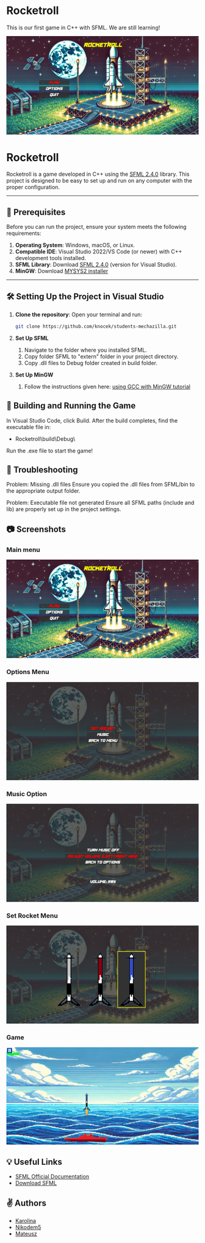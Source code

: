 
 # Rocketroll
This is our first game in C++ with SFML. We are still learning!

![Main Menu Screenshot](https://github.com/knocek/Rocketroll/blob/main/screenshots/main-menu.png) 

# Rocketroll

Rocketroll is a game developed in C++ using the [SFML 2.4.0](https://www.sfml-dev.org/) library. This project is designed to be easy to set up and run on any computer with the proper configuration.

---

## 🚀 Prerequisites

Before you can run the project, ensure your system meets the following requirements:

1. **Operating System**: Windows, macOS, or Linux.
2. **Compatible IDE**: Visual Studio 2022/VS Code (or newer) with C++ development tools installed.
3. **SFML Library**: Download [SFML 2.4.0](https://www.sfml-dev.org/download/sfml/2.4.0/) (version for Visual Studio).
4. **MinGW**: Download [MYSYS2 installer](https://github.com/msys2/msys2-installer/releases/download/2024-12-08/msys2-x86_64-20241208.exe)

---

## 🛠️ Setting Up the Project in Visual Studio

1. **Clone the repository**:
   Open your terminal and run:
   ~~~bash  
   git clone https://github.com/knocek/students-mechazilla.git
   ~~~

2. **Set Up SFML**
   1. Navigate to the folder where you installed SFML.
   2. Copy folder SFML to "extern" folder in your project directory.
   3. Copy .dll files to Debug folder created in build folder.

3. **Set Up MinGW**
   1. Follow the instructions given here: [using GCC with MinGW tutorial](https://code.visualstudio.com/docs/cpp/config-mingw)


## 🔧 Building and Running the Game
In Visual Studio Code, click Build.
After the build completes, find the executable file in:

- Rocketroll\build\Debug\

Run the .exe file to start the game!


## 🔧 Troubleshooting
Problem: Missing .dll files
Ensure you copied the .dll files from SFML/bin to the appropriate output folder.

Problem: Executable file not generated
Ensure all SFML paths (include and lib) are properly set up in the project settings.


## 📷 Screenshots
### Main menu
![Main Menu Screenshot](https://github.com/knocek/Rocketroll/blob/main/screenshots/main-menu.png) 

### Options Menu
![Options Menu](https://github.com/knocek/Rocketroll/blob/main/screenshots/options-menu.png) 

### Music Option
![Music Options](https://github.com/knocek/Rocketroll/blob/main/screenshots/music-options.png) 

### Set Rocket Menu
![Set Rocket Menu](https://github.com/knocek/Rocketroll/blob/main/screenshots/setting-rocket.png) 

### Game
![Game](https://github.com/knocek/Rocketroll/blob/main/screenshots/game.png) 


## 💡 Useful Links
- [SFML Official Documentation](https://www.sfml-dev.org/documentation/2.6.2/)
- [Download SFML](https://www.sfml-dev.org/download.php)


## ✌️ Authors
- [Karolina](https://github.com/knocek)
- [Nikodem5](https://github.com/Nikodem5)
- [Mateusz](https://github.com/mateuszmzzz)